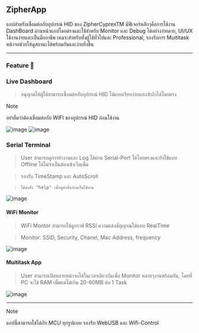  ## ZipherApp
แอปสำหรับเชื่อมต่อกับอุปกรณ์ HID ของ ZipherCyprexTM มีฟีเจอร์หลักๆคือการใช้งาน DashBoard ผ่านหน้าแอปโดยตรงและใช้สำหรับ Monitor และ Debug ได้อย่างง่ายดาย, UI/UX ใช้งานง่ายและเป็นมืออาชีพ เหมาะสำหรับทั้งผู้ใช้ทั่วไปและ Professional, รองรับการ Muititask หน้าจอช่วยให้ดูสถานะได้พร้อมกันและง่ายยิ่งขึ้น





---

### Feature 🎱
### Live Dashboard
> อนุญาตให้ผู้ใช้สามารถเชื่อมต่อกับอุปกรณ์ HID ได้แบบเรียบง่ายและเข้าถึงได้โดยตรง

> [!NOTE]
>
> อย่าลืมว่าต้องเชื่อมต่อกับ WiFI ของอุุปกรณ์ HID ก่อนใช้งาน

![image](https://github.com/user-attachments/assets/9a69fbee-dab2-4f58-bf7d-fea9f9aac24d)
![image](https://github.com/user-attachments/assets/6c72b247-c729-45ea-9299-227e640bc081)





### Serial Terminal
> User สามารถดูการทำงานและ Log ได้ผ่าน Serial-Port ได้โดยตรงและยังใช้แบบ Offline ได้ไม่จำเป็นต้องเข้าเว็บเพื่ม

> รองรับ TimeStamp และ AutoScroll

> `ใช้คำสั่ง "help" เพื่อดูคำสั่งก่อนเรื่มใช้งาน`

![image](https://github.com/user-attachments/assets/4400f203-97a6-4bfc-b5cb-ffb61f40414b)



#### WiFi Monitor
> WiFi Montor สามารถใช้ดูกราฟ RSSI ความแสงสัญญาณได้แบบ RealTime

> Monitor: SSID, Security, Chanel, Mac Address, frequency

![image](https://github.com/user-attachments/assets/9399d659-15d8-442d-bbca-3a80bd6064c9)



#### Muititask App
> User สามารถเปิดหลายหน้าจอได้ในเวลาเดียวกันเพื่อ Monitor หลายๆงานพร้อมกัน, โดยที่ PC จะใช้ RAM เพื่มแค่ไม่เกิน 20-60MB ต่อ 1 Task

![image](https://github.com/user-attachments/assets/17b13d29-28e6-4415-bd56-23859e568630)


--- 
> [!NOTE]
>
> แอปนี้สามารถใช่ได้กับ MCU ทุกรูปแบบ รองรับ WebUSB และ Wifi-Control

